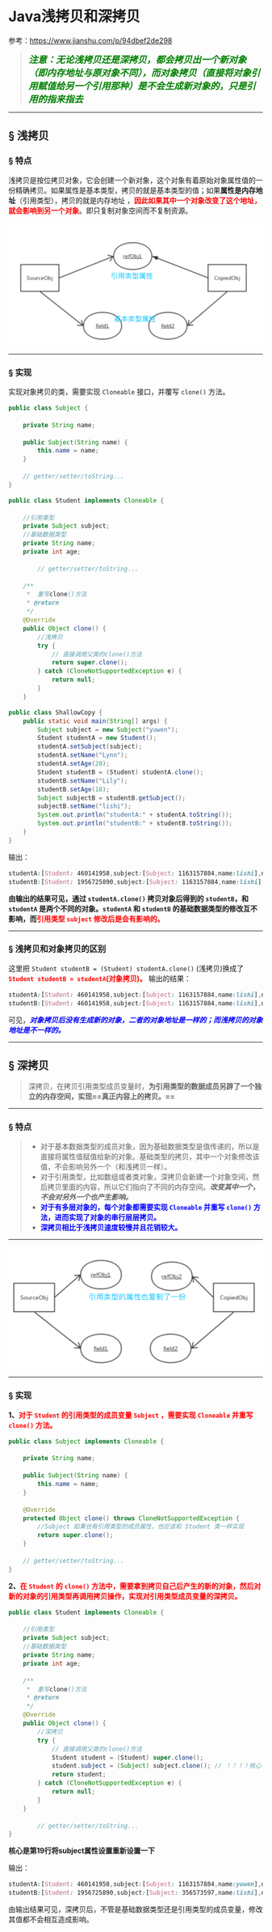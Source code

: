 # Java浅拷贝和深拷贝

参考：https://www.jianshu.com/p/94dbef2de298



> ***<font color='green' size=4>注意：无论浅拷贝还是深拷贝，都会拷贝出一个新对象（即内存地址与原对象不同），而对象拷贝（直接将对象引用赋值给另一个引用那种）是不会生成新对象的，只是引用的指来指去</font>***

------



## &sect; 浅拷贝

### &sect; 特点

浅拷贝是按位拷贝对象，它会创建一个新对象，这个对象有着原始对象属性值的一份精确拷贝。如果属性是基本类型，拷贝的就是基本类型的值；如果**属性是内存地址**（引用类型），拷贝的就是内存地址 ，**<font color='red'>因此如果其中一个对象改变了这个地址，就会影响到另一个对象</font>**。即只复制对象空间而不复制资源。

![image-20200203100147339](../PicSource/image-20200203100147339.png)

------

### **&sect; 实现**

实现对象拷贝的类，需要实现 `Cloneable` 接口，并覆写 `clone()` 方法。

```java
public class Subject {

    private String name;

    public Subject(String name) {
        this.name = name;
    }

   	// getter/setter/toString...
}
```

```java
public class Student implements Cloneable {

    //引用类型
    private Subject subject;
    //基础数据类型
    private String name;
    private int age;
  
		// getter/setter/toString...
		
    /**
     *  重写clone()方法
     * @return
     */
    @Override
    public Object clone() {
        //浅拷贝
        try {
            // 直接调用父类的clone()方法
            return super.clone();
        } catch (CloneNotSupportedException e) {
            return null;
        }
    }
```

```java
public class ShallowCopy {
    public static void main(String[] args) {
        Subject subject = new Subject("yuwen");
        Student studentA = new Student();
        studentA.setSubject(subject);
        studentA.setName("Lynn");
        studentA.setAge(20);
        Student studentB = (Student) studentA.clone();
        studentB.setName("Lily");
        studentB.setAge(18);
        Subject subjectB = studentB.getSubject();
        subjectB.setName("lishi");
        System.out.println("studentA:" + studentA.toString());
        System.out.println("studentB:" + studentB.toString());
    }
}
```

输出：

```css
studentA:[Student: 460141958,subject:[Subject: 1163157884,name:lishi],name:Lynn,age:20]
studentB:[Student: 1956725890,subject:[Subject: 1163157884,name:lishi],name:Lily,age:18]
```

**由输出的结果可见，通过 `studentA.clone()` 拷贝对象后得到的 `studentB`，和 `studentA`  是两个不同的对象。`studentA` 和 `studentB` 的基础数据类型的修改互不影响，而<font color='red'>引用类型 `subject` 修改后是会有影响的。</font>**

------

### &sect; 浅拷贝和对象拷贝的区别

这里把 `Student studentB = (Student) studentA.clone()` (浅拷贝)换成了 **<font color='red'>`Student studentB = studentA`(对象拷贝)。</font>**
 输出的结果：

```css
studentA:[Student: 460141958,subject:[Subject: 1163157884,name:lishi],name:Lily,age:18]
studentB:[Student: 460141958,subject:[Subject: 1163157884,name:lishi],name:Lily,age:18]
```

可见，***<font color='blue'>对象拷贝后没有生成新的对象，二者的对象地址是一样的；而浅拷贝的对象地址是不一样的。</font>***

------



## &sect; 深拷贝

> 深拷贝，在拷贝引用类型成员变量时，**为引用类型的数据成员另辟了一个独立的内存空间，实现==真正内容上的拷贝。==**

------

### &sect; 特点

> - 对于基本数据类型的成员对象，因为基础数据类型是值传递的，所以是直接将属性值赋值给新的对象。基础类型的拷贝，其中一个对象修改该值，不会影响另外一个（和浅拷贝一样）。
> - 对于引用类型，比如数组或者类对象，深拷贝会新建一个对象空间，然后拷贝里面的内容，所以它们指向了不同的内存空间。***改变其中一个，不会对另外一个也产生影响。***
> -  **<font color='blue'>对于有多层对象的，每个对象都需要实现 `Cloneable` 并重写 `clone()` 方法，进而实现了对象的串行层层拷贝。</font>**
> - **<font color='blue'>深拷贝相比于浅拷贝速度较慢并且花销较大。</font>**

------

![image-20200203101517048](../PicSource/image-20200203101517048.png)

------



### &sect; 实现

**1、<font color='red'>对于 `Student` 的引用类型的成员变量 `Subject` ，需要实现 `Cloneable` 并重写 `clone()` 方法。</font>**

```java
public class Subject implements Cloneable {

    private String name;

    public Subject(String name) {
        this.name = name;
    }

    @Override
    protected Object clone() throws CloneNotSupportedException {
        //Subject 如果也有引用类型的成员属性，也应该和 Student 类一样实现
        return super.clone();
    }
  	
  	// getter/setter/toString...
}
```

**2、<font color='red'>在 `Student` 的 `clone()` 方法中，需要拿到拷贝自己后产生的新的对象，然后对新的对象的引用类型再调用拷贝操作，实现对引用类型成员变量的深拷贝。</font>**

```java
public class Student implements Cloneable {

    //引用类型
    private Subject subject;
    //基础数据类型
    private String name;
    private int age;

    /**
     *  重写clone()方法
     * @return
     */
    @Override
    public Object clone() {
        //深拷贝
        try {
            // 直接调用父类的clone()方法
            Student student = (Student) super.clone();
            student.subject = (Subject) subject.clone(); // ！！！！核心
            return student;
        } catch (CloneNotSupportedException e) {
            return null;
        }
    }

		// getter/setter/toString...
}
```

**核心是第19行将subject属性设置重新设置一下**

输出：

```css
studentA:[Student: 460141958,subject:[Subject: 1163157884,name:yuwen],name:Lynn,age:20]
studentB:[Student: 1956725890,subject:[Subject: 356573597,name:lishi],name:Lily,age:18]
```

由输出结果可见，深拷贝后，不管是基础数据类型还是引用类型的成员变量，修改其值都不会相互造成影响。